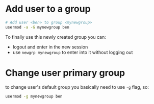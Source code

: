 # Add user to a group
```sh
# Add user <ben> to group <mynewgroup>
usermod -a -G mynewgroup ben
```
To finally use this newly created group you can:
- logout and enter in the new session
- use `newgrp mynewgroup` to enter into it without logging out

# Change user primary group
to change user's default group you basically need to use `-g` flag, so:
```sh
usermod -g mynewgroup ben
```
